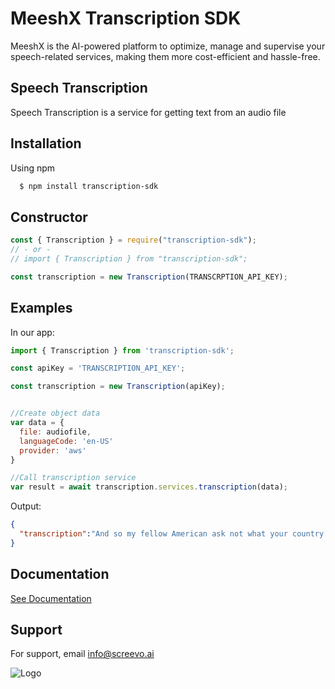 
# MeeshX Transcription SDK

MeeshX is the AI-powered platform to optimize, manage and supervise your speech-related services, making them more cost-efficient and hassle-free.


## Speech Transcription

Speech Transcription is a service for getting text from an audio file


## Installation

Using npm

```bash
  $ npm install transcription-sdk
```
    
## Constructor

```javascript  
const { Transcription } = require("transcription-sdk");
// - or -
// import { Transcription } from "transcription-sdk";

const transcription = new Transcription(TRANSCRPTION_API_KEY);

```


## Examples

In our app:

```javascript
import { Transcription } from 'transcription-sdk';

const apiKey = 'TRANSCRIPTION_API_KEY';

const transcription = new Transcription(apiKey);


//Create object data
var data = {
  file: audiofile,
  languageCode: 'en-US'
  provider: 'aws'
}

//Call transcription service
var result = await transcription.services.transcription(data);

```

Output:

```json
{
  "transcription":"And so my fellow American ask not what your country can do for you, ask what you can do for your country."
}

```

## Documentation

[See Documentation](#)

## Support

For support, email info@screevo.ai


![Logo](https://screevo.ai/wp-content/uploads/2022/02/LOGO-Screevo-hi-400x70.png)


